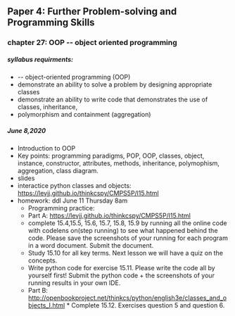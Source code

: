 ## Paper 4: Further Problem-solving and Programming Skills
### chapter 27: OOP -- object oriented programming
##### syllabus requirments: 
* -- object-oriented programming (OOP)
* demonstrate an ability to solve a problem by designing appropriate classes
* demonstrate an ability to write code that demonstrates the use of classes, inheritance,
* polymorphism and containment (aggregation)


##### June 8,2020 
* Introduction to OOP
* Key points: programming paradigms, POP, OOP, classes, object, instance, constructor, attributes, methods, inheritance, polymophism, aggregation, class diagram. 
* slides
* interactice python classes and objects:  https://levjj.github.io/thinkcspy/CMPS5P/l15.html 
* homework: ddl  June 11 Thursday 8am
   * Programming practice: 
   *  Part A: https://levjj.github.io/thinkcspy/CMPS5P/l15.html 
    *  complete 15.4,15.5, 15.6, 15.7, 15.8, 15.9 by running all the online code with codelens on(step running) to see what happened behind the code. Please save the screenshots of your running for each program in a word document. Submit the document.
     * Study 15.10 for all key terms.  Next lesson we will have a quiz on the concepts.
     * Write python code for exercise 15.11. Please write the code all by yourself first! Submit the python code + the screenshots of your running results in your own IDE.
    *  Part B: http://openbookproject.net/thinkcs/python/english3e/classes_and_objects_I.html
      * Complete 15.12. Exercises question 5 and question 6.
